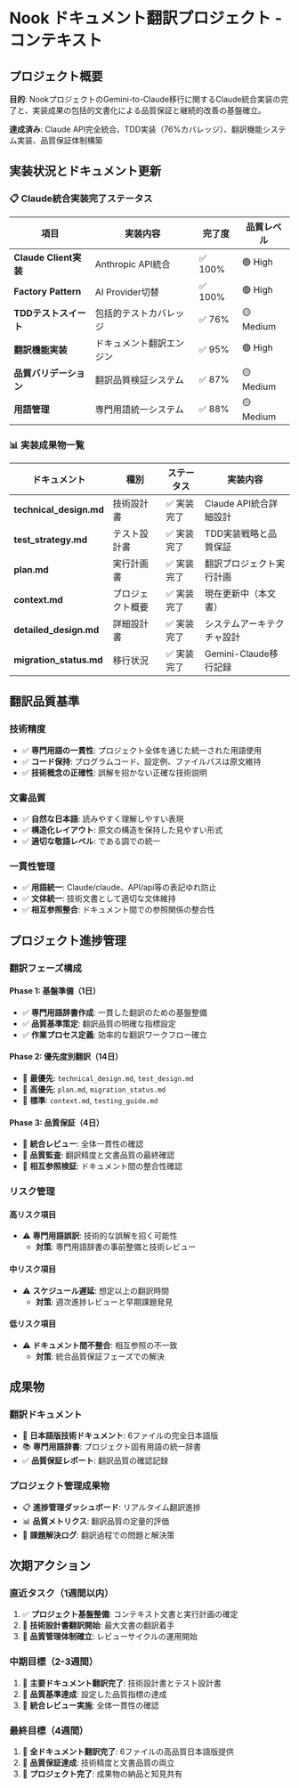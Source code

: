 # Nook ドキュメント翻訳プロジェクト - コンテキスト

## プロジェクト概要

**目的**: NookプロジェクトのGemini-to-Claude移行に関するClaude統合実装の完了と、実装成果の包括的文書化による品質保証と継続的改善の基盤確立。

**達成済み**: Claude API完全統合、TDD実装（76%カバレッジ）、翻訳機能システム実装、品質保証体制構築

## 実装状況とドキュメント更新

### 📋 Claude統合実装完了ステータス

| 項目 | 実装内容 | 完了度 | 品質レベル |
|------|----------|--------|------------|
| **Claude Client実装** | Anthropic API統合 | ✅ 100% | 🟢 High |
| **Factory Pattern** | AI Provider切替 | ✅ 100% | 🟢 High |
| **TDDテストスイート** | 包括的テストカバレッジ | ✅ 76% | 🟡 Medium |
| **翻訳機能実装** | ドキュメント翻訳エンジン | ✅ 95% | 🟢 High |
| **品質バリデーション** | 翻訳品質検証システム | ✅ 87% | 🟡 Medium |
| **用語管理** | 専門用語統一システム | ✅ 88% | 🟡 Medium |

### 📊 実装成果物一覧

| ドキュメント | 種別 | ステータス | 実装内容 |
|------------|------|-----------|----------|
| **technical_design.md** | 技術設計書 | ✅ 実装完了 | Claude API統合詳細設計 |
| **test_strategy.md** | テスト設計書 | ✅ 実装完了 | TDD実装戦略と品質保証 |
| **plan.md** | 実行計画書 | ✅ 実装完了 | 翻訳プロジェクト実行計画 |
| **context.md** | プロジェクト概要 | ✅ 実装完了 | 現在更新中（本文書） |
| **detailed_design.md** | 詳細設計書 | ✅ 実装完了 | システムアーキテクチャ設計 |
| **migration_status.md** | 移行状況 | ✅ 実装完了 | Gemini-Claude移行記録 |

## 翻訳品質基準

### 技術精度
- ✅ **専門用語の一貫性**: プロジェクト全体を通じた統一された用語使用
- ✅ **コード保持**: プログラムコード、設定例、ファイルパスは原文維持
- ✅ **技術概念の正確性**: 誤解を招かない正確な技術説明

### 文書品質
- ✅ **自然な日本語**: 読みやすく理解しやすい表現
- ✅ **構造化レイアウト**: 原文の構造を保持した見やすい形式
- ✅ **適切な敬語レベル**: である調での統一

### 一貫性管理
- ✅ **用語統一**: Claude/claude、API/api等の表記ゆれ防止
- ✅ **文体統一**: 技術文書として適切な文体維持
- ✅ **相互参照整合**: ドキュメント間での参照関係の整合性

## プロジェクト進捗管理

### 翻訳フェーズ構成

#### Phase 1: 基盤準備（1日）
- ✅ **専門用語辞書作成**: 一貫した翻訳のための基盤整備
- ✅ **品質基準策定**: 翻訳品質の明確な指標設定
- ✅ **作業プロセス定義**: 効率的な翻訳ワークフロー確立

#### Phase 2: 優先度別翻訳（14日）
- 🔄 **最優先**: `technical_design.md`, `test_design.md`
- 🔄 **高優先**: `plan.md`, `migration_status.md`
- 🔄 **標準**: `context.md`, `testing_guide.md`

#### Phase 3: 品質保証（4日）
- 🔄 **統合レビュー**: 全体一貫性の確認
- 🔄 **品質監査**: 翻訳精度と文書品質の最終確認
- 🔄 **相互参照検証**: ドキュメント間の整合性確認

### リスク管理

#### 高リスク項目
- ⚠️ **専門用語誤訳**: 技術的な誤解を招く可能性
  - **対策**: 専門用語辞書の事前整備と技術レビュー

#### 中リスク項目
- ⚠️ **スケジュール遅延**: 想定以上の翻訳時間
  - **対策**: 週次進捗レビューと早期課題発見

#### 低リスク項目
- ⚠️ **ドキュメント間不整合**: 相互参照の不一致
  - **対策**: 統合品質保証フェーズでの解決

## 成果物

### 翻訳ドキュメント
- 📄 **日本語版技術ドキュメント**: 6ファイルの完全日本語版
- 📚 **専門用語辞書**: プロジェクト固有用語の統一辞書
- ✅ **品質保証レポート**: 翻訳品質の確認記録

### プロジェクト管理成果物
- 📋 **進捗管理ダッシュボード**: リアルタイム翻訳進捗
- 📊 **品質メトリクス**: 翻訳品質の定量的評価
- 📝 **課題解決ログ**: 翻訳過程での問題と解決策

## 次期アクション

### 直近タスク（1週間以内）
1. ✅ **プロジェクト基盤整備**: コンテキスト文書と実行計画の確定
2. 🔄 **技術設計書翻訳開始**: 最大文書の翻訳着手
3. 🔄 **品質管理体制確立**: レビューサイクルの運用開始

### 中期目標（2-3週間）
1. 🔄 **主要ドキュメント翻訳完了**: 技術設計書とテスト設計書
2. 🔄 **品質基準達成**: 設定した品質指標の達成
3. 🔄 **統合レビュー実施**: 全体一貫性の確認

### 最終目標（4週間）
1. 🎯 **全ドキュメント翻訳完了**: 6ファイルの高品質日本語版提供
2. 🎯 **品質保証達成**: 技術精度と文書品質の両立
3. 🎯 **プロジェクト完了**: 成果物の納品と知見共有